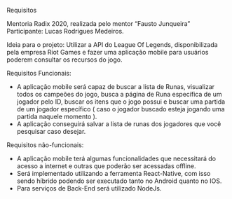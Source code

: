 Requisitos 

Mentoria Radix 2020, realizada pelo mentor “Fausto Junqueira”
Participante: Lucas Rodrigues Medeiros.


Ideia para o projeto: Utilizar a API do League Of Legends, disponibilizada pela empresa Riot Games e fazer uma aplicação mobile para usuários poderem consultar os recursos do jogo.



Requisitos Funcionais:

* A aplicação mobile será capaz de buscar a lista de Runas, visualizar todos os campeões do jogo, busca a página de Runa específica de um jogador pelo ID, buscar os itens que o jogo possui e buscar uma partida de um jogador específico ( caso o jogador buscado esteja jogando uma partida naquele momento ).
* A aplicação conseguirá salvar a lista de runas dos jogadores que você pesquisar caso desejar.

Requisitos não-funcionais:

* A aplicação mobile terá algumas funcionalidades que necessitará do acesso a internet e outras que poderão ser acessadas offline.
* Será implementado utilizando a ferramenta React-Native, com isso sendo híbrido podendo ser executado tanto no Android quanto no IOS.
* Para serviços de Back-End será utilizado NodeJs.
